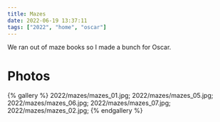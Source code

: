 ```yaml
---
title: Mazes
date: 2022-06-19 13:37:11
tags: ["2022", "home", "oscar"]
---
```


We ran out of maze books so I made a bunch for Oscar.

# Photos

{% gallery %}
2022/mazes/mazes_01.jpg;
2022/mazes/mazes_05.jpg;
2022/mazes/mazes_06.jpg;
2022/mazes/mazes_07.jpg;
2022/mazes/mazes_02.jpg;
{% endgallery %}

